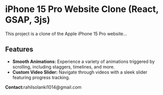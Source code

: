 <!DOCTYPE html>
<html lang="en">
<head>
  <meta charset="UTF-8">
  <meta name="viewport" content="width=device-width, initial-scale=1.0">
</head>
<body>
  <h1>iPhone 15 Pro Website Clone (React, GSAP, 3js)</h1>
  <p>This project is a clone of the Apple iPhone 15 Pro website...</p>

  <h2>Features</h2>
  <ul>
    <li><strong>Smooth Animations:</strong>  Experience a variety of animations triggered by scrolling, including staggers, timelines, and more.</li>
    <li><strong>Custom Video Slider:</strong> Navigate through videos with a sleek slider featuring progress tracking.</li>
    </ul>

  <p><strong>Contact:</strong>rahilsolanki1014@gmail.com</p>
</body>
</html>
